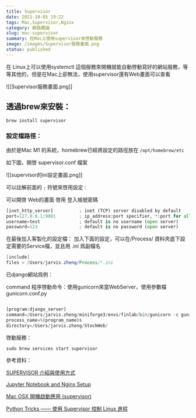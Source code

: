 ```yaml
---
title: Supervisor
date: 2021-10-05 19:22
tags: Mac,Supervisor,Nginx
category: 網路概論
slug: mac-supervisor
summary: 在Mac上使用supervisor來啓動服務
image: /images/Supervisor服務畫面.png
status: published
---
```


在 Linux上可以使用systemctl 這個服務來開機就能自動啓動寫好的網站服務，等等其他的，但是在Mac上卻無法，使用supervisor還有Web畫面可以查看


![[Supervisor服務畫面.png]]


## 透過brew來安裝：

`brew install supervisor`

### 設定檔路徑：

由於是Mac M1 的系統，homebrew已經將設定的路徑放在 `/opt/homebrew/etc`

如下圖，開啓 supervisor.conf 檔案

![[supervisor的ini設定畫面.png]]

可以註解前面的 `;` 符號來啓用設定 :

可以開啓 Web的畫面 啓用 登入帳號密碼
```python
[inet_http_server]         	; inet (TCP) server disabled by default
port=127.0.0.1:9001        	; ip_address:port specifier, *:port for all iface
username=test       		; default is no username (open server)
password=123         		; default is no password (open server)
```

在最後加入客製化的設定檔：
加入下面的設定，可以在/Process/  資料夾底下設定需要的Service檔，並且用 .ini 爲副檔名

```java
[include]
files = /Users/jarvis.zheng/Process/*.ini

```



已django網站爲例：

command 程序啓動命令：使用gunicorn來當WebServer，使用參數檔 gunicorn.conf.py 
```python

[program:django_server]
command=/Users/jarvis.zheng/miniforge3/envs/finlab/bin/gunicorn -c gunicorn.conf.py StockSecretary.wsgi
process_name=%(program_name)s
directory=/Users/jarvis.zheng/StockWeb/

```


啓動服務：

````python
sudo brew services start supervisor
````

參考資料：

[SUPERVISOR 介紹與使用方式](https://hoohoo.top/blog/supervisor-instructions-for-use/)

[Jupyter Notebook and Nginx Setup](https://aptro.github.io/server/architecture/2016/06/21/Jupyter-Notebook-Nginx-Setup.html)

[Mac OSX 開機啟動應用 (supervisor)](https://www.gushiciku.cn/pl/2MVd/zh-tw)

[Python Tricks —— 使用 Supervisor 控制 Linux 進程](https://www.twblogs.net/a/5d6115a6bd9eee541c32bb6f)


